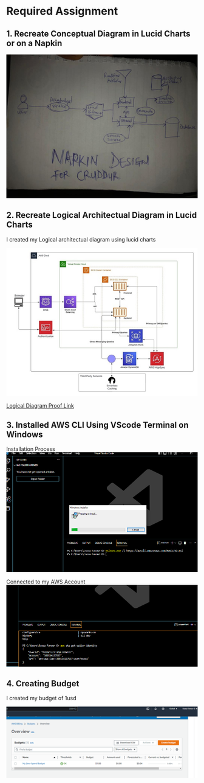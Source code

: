 # Required Assignment

## 1. Recreate Conceptual Diagram in Lucid Charts or on a Napkin

![Proof of Napkin Design](assets/Cruddur%20Napkin%20Design.jpg)


## 2. Recreate Logical Architectual Diagram in Lucid Charts

I created my Logical architectual diagram using lucid charts 

![Proof of Logical diagram](assets/Logical%20Architecture%20-%20Logical%20Design%202.jpeg)


[Logical Diagram Proof Link](https://lucid.app/lucidchart/d6121433-ceb9-4bd2-9cac-0a8cc0670877/edit?viewport_loc=-1617%2C-438%2C4905%2C1900%2C0_0&invitationId=inv_08393950-7b0c-453f-8578-40e218885106)


## 3. Installed AWS CLI Using VScode Terminal on Windows

Installation Process
![Proof of Installation](assets/Installing%20AWS%20CLI%20Using%20VScode%20Terminal.png)

Connected to my AWS Account
![Prrof of Configuration](assets/AWS%20CLI%20Installed%20and%20working.png)


## 4. Creating Budget

I created my budget of 1usd

![See Proof Here](assets/AWS%20Budgets.png)
